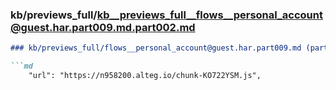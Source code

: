 ### kb/previews_full/kb__previews_full__flows__personal_account@guest.har.part009.md.part002.md

```md
### kb/previews_full/flows__personal_account@guest.har.part009.md (part 002)

```md
    "url": "https://n958200.alteg.io/chunk-KO722YSM.js",
```

```

```
